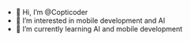 - 👋 Hi, I’m @Copticoder
- 👀 I’m interested in mobile development and AI
- 🌱 I’m currently learning AI and mobile development

<!---
Copticoder/Copticoder is a ✨ special ✨ repository because its `README.md` (this file) appears on your GitHub profile.
You can click the Preview link to take a look at your changes.
--->
